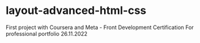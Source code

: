 # layout-advanced-html-css
First project with Coursera and Meta - Front Development Certification
For professional portfolio 26.11.2022
